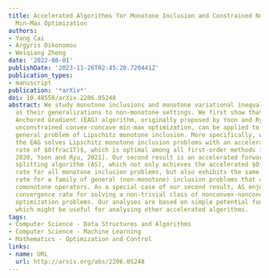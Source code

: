 ```yaml
---
title: Accelerated Algorithms for Monotone Inclusion and Constrained Nonconvex-Nonconcave
  Min-Max Optimization
authors:
- Yang Cai
- Argyris Oikonomou
- Weiqiang Zheng
date: '2022-08-01'
publishDate: '2023-11-26T02:45:28.720441Z'
publication_types:
- manuscript
publication: '*arXiv*'
doi: 10.48550/arXiv.2206.05248
abstract: We study monotone inclusions and monotone variational inequalities, as well
  as their generalizations to non-monotone settings. We first show that the Extra
  Anchored Gradient (EAG) algorithm, originally proposed by Yoon and Ryu [2021] for
  unconstrained convex-concave min-max optimization, can be applied to solve the more
  general problem of Lipschitz monotone inclusion. More specifically, we prove that
  the EAG solves Lipschitz monotone inclusion problems with an accelerated convergence
  rate of $O(frac1T)$, which is optimal among all first-order methods [Diakonikolas,
  2020, Yoon and Ryu, 2021]. Our second result is an accelerated forward-backward
  splitting algorithm (AS), which not only achieves the accelerated $O(frac1T)$ convergence
  rate for all monotone inclusion problems, but also exhibits the same accelerated
  rate for a family of general (non-monotone) inclusion problems that concern negative
  comonotone operators. As a special case of our second result, AS enjoys the $O(frac1T)$
  convergence rate for solving a non-trivial class of nonconvex-nonconcave min-max
  optimization problems. Our analyses are based on simple potential function arguments,
  which might be useful for analysing other accelerated algorithms.
tags:
- Computer Science - Data Structures and Algorithms
- Computer Science - Machine Learning
- Mathematics - Optimization and Control
links:
- name: URL
  url: http://arxiv.org/abs/2206.05248
---
```

